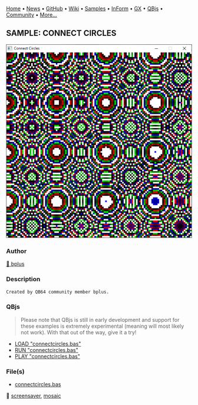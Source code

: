 [Home](https://qb64.com) • [News](../../news.md) • [GitHub](https://github.com/QB64Official/qb64) • [Wiki](https://github.com/QB64Official/qb64/wiki) • [Samples](../../samples.md) • [InForm](../../inform.md) • [GX](../../gx.md) • [QBjs](../../qbjs.md) • [Community](../../community.md) • [More...](../../more.md)

## SAMPLE: CONNECT CIRCLES

![screenshot.png](img/screenshot.png)

### Author

[🐝 bplus](../bplus.md) 

### Description

```text
Created by QB64 community member bplus.
```

### QBjs

> Please note that QBjs is still in early development and support for these examples is extremely experimental (meaning will most likely not work). With that out of the way, give it a try!

* [LOAD "connectcircles.bas"](https://v6p9d9t4.ssl.hwcdn.net/html/5963335/index.html?src=https://qb64.com/samples/connect-circles/src/connectcircles.bas)
* [RUN "connectcircles.bas"](https://v6p9d9t4.ssl.hwcdn.net/html/5963335/index.html?mode=auto&src=https://qb64.com/samples/connect-circles/src/connectcircles.bas)
* [PLAY "connectcircles.bas"](https://v6p9d9t4.ssl.hwcdn.net/html/5963335/index.html?mode=play&src=https://qb64.com/samples/connect-circles/src/connectcircles.bas)

### File(s)

* [connectcircles.bas](src/connectcircles.bas)

🔗 [screensaver](../screensaver.md), [mosaic](../mosaic.md)
